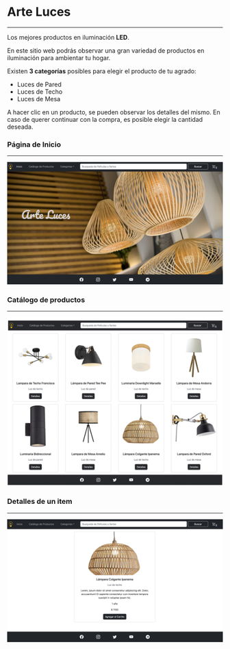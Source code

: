 # Arte Luces
---
Los mejores productos en iluminación **LED**.

En este sitio web podrás observar una gran variedad de productos en iluminación para ambientar tu hogar. 

Existen **3 categorías** posibles para elegir el producto de tu agrado: 

- Luces de Pared
- Luces de Techo
- Luces de Mesa

A hacer clic en un producto, se pueden observar los detalles del mismo. En caso de querer continuar con la compra, es posible elegir la cantidad deseada.

### Página de Inicio
---
![img-inicio](src/assets/imagenes/inicioWeb.jpg)

### Catálogo de productos
---
![img-catalogo](src/assets/imagenes/catalogo.jpg)


### Detalles de un item 
---
![item-detail](src/assets/imagenes/item-detail.jpg)


